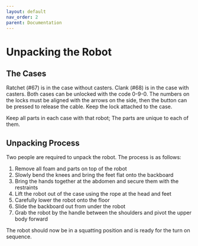 ```yaml
---
layout: default
nav_order: 2
parent: Documentation
---
```


# Unpacking the Robot

## The Cases

Ratchet (#67) is in the case without casters. Clank (#68) is in the case with casters. Both cases can be unlocked with the code 0-9-0. The numbers on the locks must be aligned with the arrows on the side, then the button can be pressed to release the cable. Keep the lock attached to the case.

Keep all parts in each case with that robot; The parts are unique to each of them.

## Unpacking Process

Two people are required to unpack the robot. The process is as follows:

1. Remove all foam and parts on top of the robot
2. Slowly bend the knees and bring the feet flat onto the backboard
3. Bring the hands together at the abdomen and secure them with the restraints
4. Lift the robot out of the case using the rope at the head and feet
5. Carefully lower the robot onto the floor
6. Slide the backboard out from under the robot
7. Grab the robot by the handle between the shoulders and pivot the upper body forward

The robot should now be in a squatting position and is ready for the turn on sequence.
